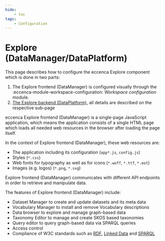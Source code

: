 ```yaml
---
hide:
    - toc
tags:
    - Configuration
---
```

# Explore (DataManager/DataPlatform)

This page describes how to configure the eccenca Explore component which is done in two parts:

1.  The Explore frontend (DataManager) is configured visually through the :eccenca-module-workspace-configuration: _Workspace configuration_ module.
2.  [The Explore backend (DataPlatform)](dataplatform/index.md), all details are described on the respective sub-page

eccenca Explore frontend (DataManager) is a single-page JavaScript application, which means the application consists of a single HTML page which loads all needed web resources in the browser after loading the page itself.

In the context of Explore frontend (DataManager), these web resources are:

-   The application including its configuration (`app*.js`, `config.js`)
-   Styles (`*.css`)
-   Web fonts for typography as well as for icons (`*.woff`, `*.ttf`, `*.eot`)
-   Images (e.g. logos) (`*.png`, `*.svg`)

Explore frontend (DataManager) communicates with different API endpoints in order to retrieve and manipulate data.

The features of Explore frontend (DataManager) include:

-   Dataset Manager to create and update datasets and its meta data
-   Vocabulary Manager to install and remove Vocabulary descriptions
-   Data browser to explore and manage graph-based data
-   Taxonomy Editor to manage and create SKOS based taxonomies
-   Query editor to query graph-based data via SPARQL queries
-   Access control
-   Compliance of W3C standards such as [RDF](https://www.w3.org/standards/techs/rdf#w3c_all), [Linked Data](https://www.w3.org/standards/techs/linkeddata#w3c_all) and [SPARQL](https://www.w3.org/standards/techs/sparql#w3c_all)

